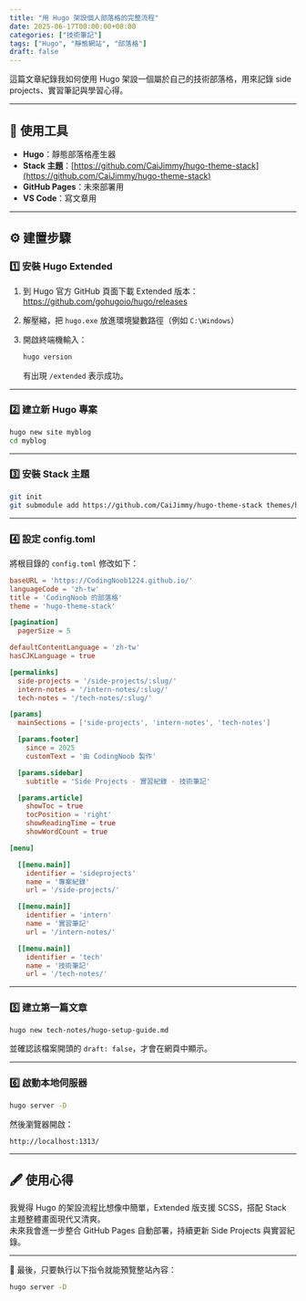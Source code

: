 ```yaml
---
title: "用 Hugo 架設個人部落格的完整流程"
date: 2025-06-17T00:00:00+08:00
categories: ["技術筆記"]
tags: ["Hugo", "靜態網站", "部落格"]
draft: false
---
```


這篇文章紀錄我如何使用 Hugo 架設一個屬於自己的技術部落格，用來記錄 side projects、實習筆記與學習心得。

---

## 🧰 使用工具

- **Hugo**：靜態部落格產生器  
- **Stack 主題**：[https://github.com/CaiJimmy/hugo-theme-stack](https://github.com/CaiJimmy/hugo-theme-stack)  
- **GitHub Pages**：未來部署用  
- **VS Code**：寫文章用

---

## ⚙️ 建置步驟

### 1️⃣ 安裝 Hugo Extended

1. 到 Hugo 官方 GitHub 頁面下載 Extended 版本：  
   https://github.com/gohugoio/hugo/releases

2. 解壓縮，把 `hugo.exe` 放進環境變數路徑（例如 `C:\Windows`）

3. 開啟終端機輸入：

   ```bash
   hugo version
   ```

   有出現 `/extended` 表示成功。

---

### 2️⃣ 建立新 Hugo 專案

```bash
hugo new site myblog
cd myblog
```

---

### 3️⃣ 安裝 Stack 主題

```bash
git init
git submodule add https://github.com/CaiJimmy/hugo-theme-stack themes/hugo-theme-stack
```

---

### 4️⃣ 設定 config.toml

將根目錄的 `config.toml` 修改如下：

```toml
baseURL = 'https://CodingNoob1224.github.io/'
languageCode = 'zh-tw'
title = 'CodingNoob 的部落格'
theme = 'hugo-theme-stack'

[pagination]
  pagerSize = 5

defaultContentLanguage = 'zh-tw'
hasCJKLanguage = true

[permalinks]
  side-projects = '/side-projects/:slug/'
  intern-notes = '/intern-notes/:slug/'
  tech-notes = '/tech-notes/:slug/'

[params]
  mainSections = ['side-projects', 'intern-notes', 'tech-notes']

  [params.footer]
    since = 2025
    customText = '由 CodingNoob 製作'

  [params.sidebar]
    subtitle = 'Side Projects · 實習紀錄 · 技術筆記'

  [params.article]
    showToc = true
    tocPosition = 'right'
    showReadingTime = true
    showWordCount = true

[menu]

  [[menu.main]]
    identifier = 'sideprojects'
    name = '專案紀錄'
    url = '/side-projects/'

  [[menu.main]]
    identifier = 'intern'
    name = '實習筆記'
    url = '/intern-notes/'

  [[menu.main]]
    identifier = 'tech'
    name = '技術筆記'
    url = '/tech-notes/'
```

---

### 5️⃣ 建立第一篇文章

```bash
hugo new tech-notes/hugo-setup-guide.md
```

並確認該檔案開頭的 `draft: false`，才會在網頁中顯示。

---

### 6️⃣ 啟動本地伺服器

```bash
hugo server -D
```

然後瀏覽器開啟：

```
http://localhost:1313/
```

---

## 🖋️ 使用心得

我覺得 Hugo 的架設流程比想像中簡單，Extended 版支援 SCSS，搭配 Stack 主題整體畫面現代又清爽。  
未來我會進一步整合 GitHub Pages 自動部署，持續更新 Side Projects 與實習紀錄。

---

📌 最後，只要執行以下指令就能預覽整站內容：

```bash
hugo server -D
```
